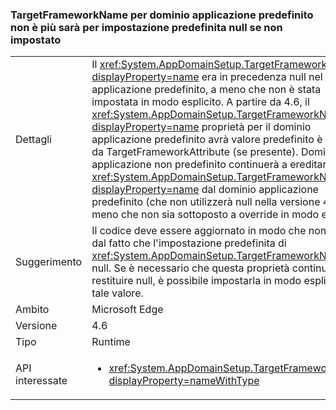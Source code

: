 ### <a name="targetframeworkname-for-default-app-domain-no-longer-defaults-to-null-if-not-set"></a>TargetFrameworkName per dominio applicazione predefinito non è più sarà per impostazione predefinita null se non impostato

|   |   |
|---|---|
|Dettagli|Il <xref:System.AppDomainSetup.TargetFrameworkName?displayProperty=name> era in precedenza null nel dominio applicazione predefinito, a meno che non è stata impostata in modo esplicito. A partire da 4.6, il <xref:System.AppDomainSetup.TargetFrameworkName?displayProperty=name> proprietà per il dominio applicazione predefinito avrà valore predefinito è derivato da TargetFrameworkAttribute (se presente). Domini applicazione non predefinito continuerà a ereditare loro <xref:System.AppDomainSetup.TargetFrameworkName?displayProperty=name> dal dominio applicazione predefinito (che non utilizzerà null nella versione 4.6) a meno che non sia sottoposto a override in modo esplicito.|
|Suggerimento|Il codice deve essere aggiornato in modo che non dipenda dal fatto che l'impostazione predefinita di <xref:System.AppDomainSetup.TargetFrameworkName> sia null. Se è necessario che questa proprietà continui a restituire null, è possibile impostarla in modo esplicito su tale valore.|
|Ambito|Microsoft Edge|
|Versione|4.6|
|Tipo|Runtime|
|API interessate|<ul><li><xref:System.AppDomainSetup.TargetFrameworkName?displayProperty=nameWithType></li></ul>|

